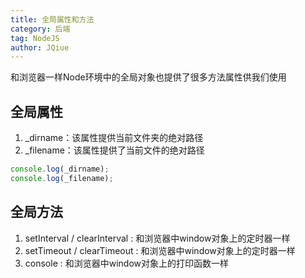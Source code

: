 ```yaml
---
title: 全局属性和方法
category: 后端
tag: NodeJS
author: JQiue
---
```


和浏览器一样Node环境中的全局对象也提供了很多方法属性供我们使用

## 全局属性

1. _dirname：该属性提供当前文件夹的绝对路径
2. _filename：该属性提供了当前文件的绝对路径

```javascript
console.log(_dirname);
console.log(_filename);
```

## 全局方法

1. setInterval / clearInterval : 和浏览器中window对象上的定时器一样
2. setTimeout / clearTimeout : 和浏览器中window对象上的定时器一样
3. console : 和浏览器中window对象上的打印函数一样
